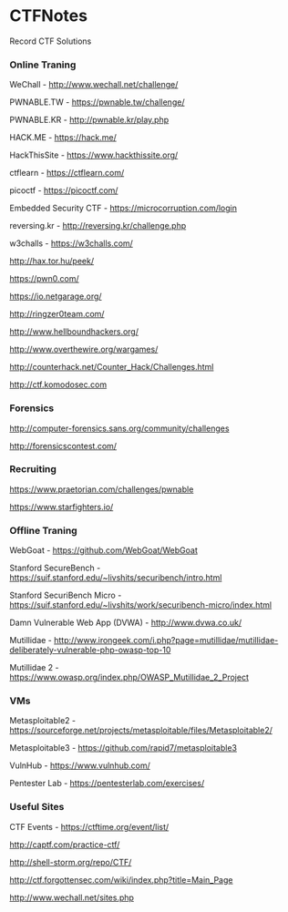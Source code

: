 # CTFNotes
Record CTF Solutions

### Online Traning

WeChall - http://www.wechall.net/challenge/

PWNABLE.TW - https://pwnable.tw/challenge/

PWNABLE.KR - http://pwnable.kr/play.php

HACK.ME - https://hack.me/

HackThisSite - https://www.hackthissite.org/

ctflearn - https://ctflearn.com/

picoctf - https://picoctf.com/

Embedded Security CTF - https://microcorruption.com/login

reversing.kr - http://reversing.kr/challenge.php

w3challs - https://w3challs.com/

http://hax.tor.hu/peek/

https://pwn0.com/

https://io.netgarage.org/

http://ringzer0team.com/

http://www.hellboundhackers.org/

http://www.overthewire.org/wargames/

http://counterhack.net/Counter_Hack/Challenges.html

http://ctf.komodosec.com


### Forensics

http://computer-forensics.sans.org/community/challenges

http://forensicscontest.com/

### Recruiting

https://www.praetorian.com/challenges/pwnable

https://www.starfighters.io/


### Offline Traning

WebGoat - https://github.com/WebGoat/WebGoat

Stanford SecureBench - https://suif.stanford.edu/~livshits/securibench/intro.html

Stanford SecuriBench Micro - https://suif.stanford.edu/~livshits/work/securibench-micro/index.html

Damn Vulnerable Web App (DVWA) - http://www.dvwa.co.uk/

Mutillidae - http://www.irongeek.com/i.php?page=mutillidae/mutillidae-deliberately-vulnerable-php-owasp-top-10

Mutillidae 2 - https://www.owasp.org/index.php/OWASP_Mutillidae_2_Project


### VMs

Metasploitable2 - https://sourceforge.net/projects/metasploitable/files/Metasploitable2/

Metasploitable3 - https://github.com/rapid7/metasploitable3

VulnHub - https://www.vulnhub.com/

Pentester Lab - https://pentesterlab.com/exercises/


### Useful Sites

CTF Events - https://ctftime.org/event/list/

http://captf.com/practice-ctf/

http://shell-storm.org/repo/CTF/

http://ctf.forgottensec.com/wiki/index.php?title=Main_Page

http://www.wechall.net/sites.php


